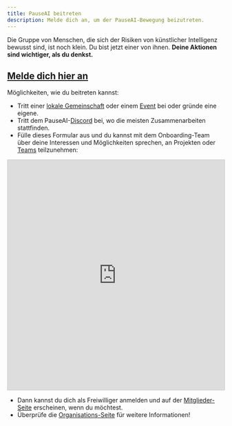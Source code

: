 ```yaml
---
title: PauseAI beitreten
description: Melde dich an, um der PauseAI-Bewegung beizutreten.
---
```


Die Gruppe von Menschen, die sich der Risiken von künstlicher Intelligenz bewusst sind, ist noch klein.
Du bist jetzt einer von ihnen.
**Deine Aktionen sind wichtiger, als du denkst.**

## [Melde dich hier an](https://airtable.com/appWPTGqZmUcs3NWu/pagoxRuCai4OYJEHt/form)

Möglichkeiten, wie du beitreten kannst:

- Tritt einer [lokale Gemeinschaft](/communities) oder einem [Event](/events) bei oder gründe eine eigene.
- Tritt dem PauseAI-[Discord](https://discord.gg/2XXWXvErfA) bei, wo die meisten Zusammenarbeiten stattfinden.
- Fülle dieses Formular aus und du kannst mit dem Onboarding-Team über deine Interessen und Möglichkeiten sprechen, an Projekten oder [Teams](/teams) teilzunehmen:

<iframe class="airtable-embed" src="https://airtable.com/embed/appWPTGqZmUcs3NWu/pagoxRuCai4OYJEHt/form" frameborder="0" onmousewheel="" width="100%" height="533" style="background: transparent; border: 1px solid #ccc;"></iframe>

- Dann kannst du dich als Freiwilliger anmelden und auf der [Mitglieder-Seite](/people) erscheinen, wenn du möchtest.
- Überprüfe die [Organisations-Seite](/organization) für weitere Informationen!